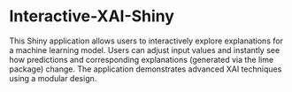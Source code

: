 # Interactive-XAI-Shiny
This Shiny application allows users to interactively explore explanations for a machine learning model. Users can adjust input values and instantly see how predictions and corresponding explanations (generated via the lime package) change. The application demonstrates advanced XAI techniques using a modular design.
